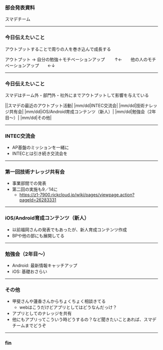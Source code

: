 <!-- ---?color=#222222 -->

### 部会発表資料


スマデチーム


---

### 今日伝えたいこと
アウトプットすることで周りの人を巻き込んで成長する

アウトプット → 自分の勉強＋モチベーションアップ
　　↑←　　他の人のモチベーションアップ　　←↓

---

### 今日伝えたいこと
スマデはチーム外・部門外・社外にまでアウトプットして影響を与えている

||スマデの最近のアウトプット活動|
|mm/dd|INTEC交流会|
|mm/dd|技術ナレッジ共有会|
|mm/dd|iOS/Android育成コンテンツ（新人）|
|mm/dd|勉強会（2年目〜）|
|mm/dd|その他|

---

### INTEC交流会
* AP基盤のミッションを一緒に
* INTECとは引き続き交流会を

---

### 第一回技術ナレッジ共有会
* 事業部間での発表
* 第二回の実施も9／14に
  * https://z1-7900.rickcloud.jp/wiki/pages/viewpage.action?pageId=26283331


---

### iOS/Android育成コンテンツ（新人）
* 以前福岡さんの発表でもあったが、新人育成コンテンツ作成
* BPや他の部にも展開してる


---

### 勉強会（2年目〜）
* Android: 最新情報キャッチアップ
* iOS: 基礎おさらい

---

### その他
* 甲斐さんや蓮香さんからちょくちょく相談きてる
  * webはこうだけどアプリとしてはどうなんだっけ？
* アプリとしてのナレッジを共有
* 他にもアプリってこういう時どうするの？など聞きたいことあれば、スマデチームまでどうぞ

---

### fin
